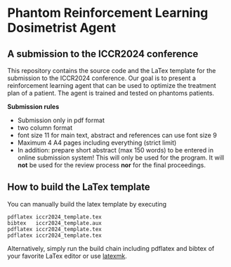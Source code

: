 # Phantom Reinforcement Learning Dosimetrist Agent
## A submission to the ICCR2024 conference

This repository contains the source code and the LaTex template for the submission to the ICCR2024 conference.
Our goal is to present a reinforcement learning agent that can be used to optimize the treatment plan of a patient.
The agent is trained and tested on phantoms patients.

**Submission rules**
- Submission only in pdf format
- two column format
- font size 11 for main text, abstract and references can use font size 9
- Maximum 4 A4 pages including everything (strict limit)
- In addition: prepare short abstract (max 150 words) to be entered in online submission system! This will only be used for the program. It will **not** be used for the review process **nor** for the final proceedings.

## How to build the LaTex template

You can manually build the latex template by executing
```
pdflatex iccr2024_template.tex
bibtex   iccr2024_template.aux
pdflatex iccr2024_template.tex
pdflatex iccr2024_template.tex
```

Alternatively, simply run the build chain including pdflatex and bibtex of your favorite LaTex editor or use [latexmk](https://mg.readthedocs.io/latexmk.html).
